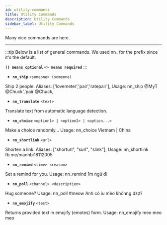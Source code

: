 ```yaml
---
id: utility-commands
title: Utility Commands
description: Utility Commands
sidebar_label: Utility Commands
---
```


Many nice commands are here.

----------------------------------------------------------
:::tip Below is a list of general commands. We used  nn_ for the prefix since it's the default.

**`() means optional`**
**`<> means required`**
:::


- **`nn_ship`** ```<someone> (someone)```

Ship 2 people. Aliases: ['lovemeter','pair','ratepair'], Usage: nn_ship @MyT @Chuck','pair @Chuck,

- **`nn_translate`** ```<text>```

Translate text from automatic language detection. 

- **`nn_choice`** ```<option1> | <option2> | <option...>```

Make a choice randomly... Usage: nn_choice Vietnam | China

- **`nn_shortlink`** ```<url>```

Shorten a link. Aliases: ["shorturl", "surl", "slink"], Usage: nn_shortlink fb.me/manhbi18112005

- **`nn_remind`** ```<time> <reason>```

Set a remind for you. Usage: nn_remind 1m ngủ đi

- **`nn_poll`** ```<channel> <description>```

Hug someone? Usage: nn_poll #meow Anh có iu mèo khônng dzợ?

- **`nn_emojify`** ```<test>```

Returns provided text in emojify (emotes) form. Usage: nn_emojify meo meo meo
